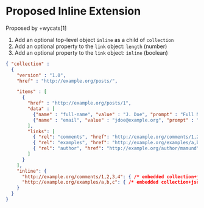 # Proposed Inline Extension

Proposed by +wycats[1]

1. Add an optional top-level object <code>inline</code> as a child of <code>collection</code>
2. Add an optional property to the <code>link</code> object: <code>length</code> (number)
3. Add an optional property to the <code>link</code> object: <code>inline</code> (boolean)

```json
{ "collection" :
  {
    "version" : "1.0",
    "href" : "http://example.org/posts/",

    "items" : [
      {
        "href" : "http://example.org/posts/1",
        "data" : [
          {"name" : "full-name", "value" : "J. Doe", "prompt" : "Full Name"},
          {"name" : "email", "value" : "jdoe@example.org", "prompt" : "Email"}
        ],
        "links": [
          { "rel": "comments", "href": "http://example.org/comments/1,2,3,4", "length": 4, "inline":true },
          { "rel": "examples", "href": "http://example.org/examples/a,b,c", "length": 3, "inline":true },
          { "rel": "author", "href": "http://example.org/author/mamund"}
        ]
      }
    ],
    "inline": {
      "http://example.org/comments/1,2,3,4": { /* embedded collection+json */ },
      "http://example.org/examples/a,b,c": { /* embedded collection+json */ }
    }
  }
}
```

